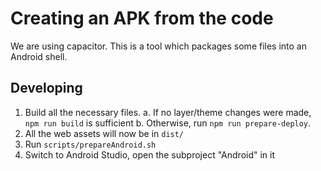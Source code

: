# Creating an APK from the code

We are using capacitor. This is a tool which packages some files into an Android shell.

## Developing

1. Build all the necessary files.
   a. If no layer/theme changes were made, `npm run build` is sufficient
   b. Otherwise, run `npm run prepare-deploy`.
2. All the web assets will now be in `dist/`
3. Run `scripts/prepareAndroid.sh`
4. Switch to Android Studio, open the subproject "Android" in it
